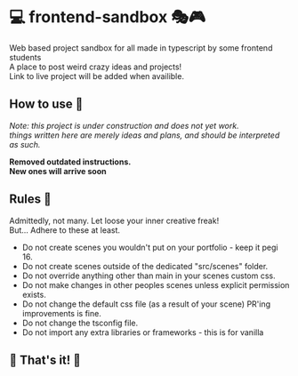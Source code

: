 # 💻 frontend-sandbox 🎭🎮
Web based project sandbox for all made in typescript by some frontend students<br/>
A place to post weird crazy ideas and projects!<br/>
Link to live project will be added when availible.

## How to use 📖
*Note: this project is under construction and does not yet work. <br/> 
things written here are merely ideas and plans, and should be interpreted as such.*

**Removed outdated instructions.**<br/>
**New ones will arrive soon**

## Rules 🛑

Admittedly, not many. Let loose your inner creative freak! <br/>
But... Adhere to these at least.<br/>

* Do not create scenes you wouldn't put on your portfolio - keep it pegi 16.
* Do not create scenes outside of the dedicated "src/scenes" folder.
* Do not override anything other than main in your scenes custom css.
* Do not make changes in other peoples scenes unless explicit permission exists.
* Do not change the default css file (as a result of your scene) PR'ing improvements is fine.
* Do not change the tsconfig file.
* Do not import any extra libraries or frameworks - this is for vanilla

## 🎊 That's it! 🎊